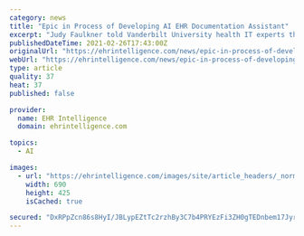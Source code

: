 ```yaml
---
category: news
title: "Epic in Process of Developing AI EHR Documentation Assistant"
excerpt: "Judy Faulkner told Vanderbilt University health IT experts that Epic will launch its own AI EHR documentation assistant within two years."
publishedDateTime: 2021-02-26T17:43:00Z
originalUrl: "https://ehrintelligence.com/news/epic-in-process-of-developing-ai-ehr-documentation-assistant"
webUrl: "https://ehrintelligence.com/news/epic-in-process-of-developing-ai-ehr-documentation-assistant"
type: article
quality: 37
heat: 37
published: false

provider:
  name: EHR Intelligence
  domain: ehrintelligence.com

topics:
  - AI

images:
  - url: "https://ehrintelligence.com/images/site/article_headers/_normal/2017-05-17-epic-systems-public-domain.png"
    width: 690
    height: 425
    isCached: true

secured: "DxRPpZcn86s8HyI/JBLypEZtTc2rzhBy3C7b4PRYEzFi3ZH0gTEDnbem17JyrHd0kZ5kzU5ReueZfB1hfbKAZXI9v49I5CDyZpeWEdVbvJbN1KT1VlheeOdTZ35cOTX/PxG9OsZBPC2iuY/o6tNH3mfWasu86Iyzvc6EEP9pBVbcp5Vj6QxqdkdeaqPhV5/UjlKCa98nkphIhfOcu/4pDQ33IFm5WbbRzBJIygUPPu5firtE9iUpqG1D1jp0NpccUfuc7qFAfZnJxcR6qzupnmM/vkB+j7Dk9/1XVGe7SoVGxcMuwvC71+X06GIp76MpjhrJjWMGsQOu8Dbfk+1+pyecPhq37Qh+Whk3dhkqTjU=;MkkV7FXG+NbGjFZCwrKyKA=="
---
```


